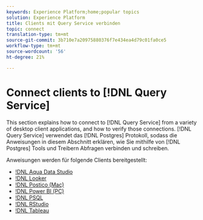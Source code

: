 ```yaml
---
keywords: Experience Platform;home;popular topics
solution: Experience Platform
title: Clients mit Query Service verbinden
topic: connect
translation-type: tm+mt
source-git-commit: 3b710e7a20975880376f7e434ea4d79c01fa0ce5
workflow-type: tm+mt
source-wordcount: '56'
ht-degree: 21%

---
```



# Connect clients to [!DNL Query Service]

This section explains how to connect to [!DNL Query Service] from a variety of desktop client applications, and how to verify those connections. [!DNL Query Service] verwendet das [!DNL Postgres] Protokoll, sodass die Anweisungen in diesem Abschnitt erklären, wie Sie mithilfe von [!DNL Postgres] Tools und Treibern Abfragen verbinden und schreiben.

Anweisungen werden für folgende Clients bereitgestellt:

- [!DNL Aqua Data Studio](./aqua-data-studio.md)
- [!DNL Looker](./looker.md)
- [!DNL Postico (Mac)](./postico.md)
- [!DNL Power BI (PC)](./power-bi.md)
- [!DNL PSQL](./psql.md)
- [!DNL RStudio](./rstudio.md)
- [!DNL Tableau](./tableau.md)
